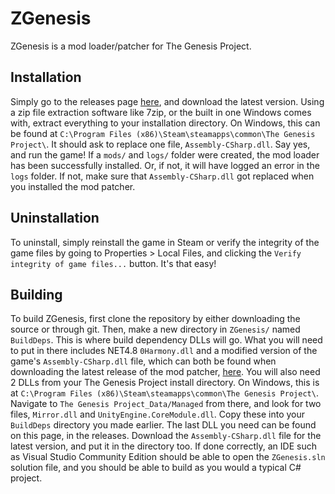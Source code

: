# ZGenesis
ZGenesis is a mod loader/patcher for The Genesis Project.
## Installation
Simply go to the releases page [here](https://github.com/Zephi-Sero/ZGenesis/releases), and download the latest version. Using a zip file extraction software like 7zip, or the built in one Windows comes with, extract everything to your installation directory. On Windows, this can be found at `C:\Program Files (x86)\Steam\steamapps\common\The Genesis Project\`. It should ask to replace one file, `Assembly-CSharp.dll`. Say yes, and run the game! If a `mods/` and `logs/` folder were created, the mod loader has been successfully installed. Or, if not, it will have logged an error in the `logs` folder. If not, make sure that `Assembly-CSharp.dll` got replaced when you installed the mod patcher.
## Uninstallation
To uninstall, simply reinstall the game in Steam or verify the integrity of the game files by going to Properties > Local Files, and clicking the `Verify integrity of game files...` button. It's that easy!
## Building
To build ZGenesis, first clone the repository by either downloading the source or through git. Then, make a new directory in `ZGenesis/` named `BuildDeps`. This is where build dependency DLLs will go. What you will need to put in there includes NET4.8 `0Harmony.dll` and a modified version of the game's `Assembly-CSharp.dll` file, which can both be found when downloading the latest release of the mod patcher, [here](https://github.com/Zephi-Sero/ZGenesis/releases). You will also need 2 DLLs from your The Genesis Project install directory. On Windows, this is at `C:\Program Files (x86)\Steam\steamapps\common\The Genesis Project\`. Navigate to `The Genesis Project_Data/Managed` from there, and look for two files, `Mirror.dll` and `UnityEngine.CoreModule.dll`. Copy these into your `BuildDeps` directory you made earlier. The last DLL you need can be found on this page, in the releases. Download the `Assembly-CSharp.dll` file for the latest version, and put it in the directory too. If done correctly, an IDE such as Visual Studio Community Edition should be able to open the `ZGenesis.sln` solution file, and you should be able to build as you would a typical C# project.
